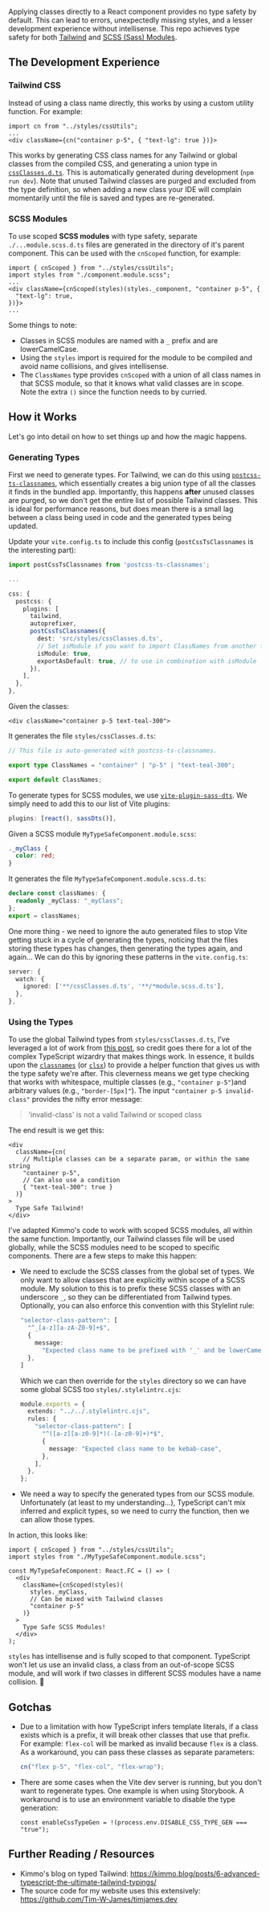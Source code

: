 Applying classes directly to a React component provides no type safety by default. This can lead to errors, unexpectedly missing styles, and a lesser development experience without intellisense. This repo achieves type safety for both [Tailwind](https://tailwindcss.com/) and [SCSS (Sass) Modules](https://sass-lang.com/).

## The Development Experience

### Tailwind CSS

Instead of using a class name directly, this works by using a custom utility function. For example:

```tsx
import cn from "../styles/cssUtils";
...
<div className={cn("container p-5", { "text-lg": true })}>
```

This works by generating CSS class names for any Tailwind or global classes from the compiled CSS, and generating a union type in [`cssClasses.d.ts`](./src/styles/cssClasses.d.ts). This is automatically generated during development (`npm run dev`). Note that unused Tailwind classes are purged and excluded from the type definition, so when adding a new class your IDE will complain momentarily until the file is saved and types are re-generated.

### SCSS Modules

To use scoped **SCSS modules** with type safety, separate `./...module.scss.d.ts` files are generated in the directory of it's parent component. This can be used with the `cnScoped` function, for example:

```tsx
import { cnScoped } from "../styles/cssUtils";
import styles from "./component.module.scss";
...
<div className={cnScoped(styles)(styles._component, "container p-5", {
  "text-lg": true,
})}>
...
```

Some things to note:

- Classes in SCSS modules are named with a `_` prefix and are lowerCamelCase.
- Using the `styles` import is required for the module to be compiled and avoid
  name collisions, and gives intellisense.
- The `ClassNames` type provides `cnScoped` with a union of all class names in
  that SCSS module, so that it knows what valid classes are in scope. Note the
  extra `()` since the function needs to by curried.

## How it Works

Let's go into detail on how to set things up and how the magic happens.

### Generating Types

First we need to generate types. For Tailwind, we can do this using [`postcss-ts-classnames`](https://github.com/esamattis/postcss-ts-classnames), which essentially creates a big union type of all the classes it finds in the bundled app. Importantly, this happens **after** unused classes are purged, so we don't get the entire list of possible Tailwind classes. This is ideal for performance reasons, but does mean there is a small lag between a class being used in code and the generated types being updated.

Update your `vite.config.ts` to include this config (`postCssTsClassnames` is the interesting part):

```ts
import postCssTsClassnames from 'postcss-ts-classnames';

...

css: {
  postcss: {
    plugins: [
      tailwind,
      autoprefixer,
      postCssTsClassnames({
        dest: 'src/styles/cssClasses.d.ts',
        // Set isModule if you want to import ClassNames from another file
        isModule: true,
        exportAsDefault: true, // to use in combination with isModule
      }),
    ],
  },
},
```

Given the classes:

```tsx
<div className="container p-5 text-teal-300">
```

It generates the file `styles/cssClasses.d.ts`:

```ts
// This file is auto-generated with postcss-ts-classnames.

export type ClassNames = "container" | "p-5" | "text-teal-300";

export default ClassNames;
```

To generate types for SCSS modules, we use [`vite-plugin-sass-dts`](https://github.com/activeguild/vite-plugin-sass-dts). We simply need to add this to our list of Vite plugins:

```ts
plugins: [react(), sassDts()],
```

Given a SCSS module `MyTypeSafeComponent.module.scss`:

```scss
._myClass {
  color: red;
}
```

It generates the file `MyTypeSafeComponent.module.scss.d.ts`:

```ts
declare const classNames: {
  readonly _myClass: "_myClass";
};
export = classNames;
```

One more thing - we need to ignore the auto generated files to stop Vite getting stuck in a cycle of generating the types, noticing that the files storing these types has changes, then generating the types again, and again... We can do this by ignoring these patterns in the `vite.config.ts`:

```ts
server: {
  watch: {
    ignored: ['**/cssClasses.d.ts', '**/*module.scss.d.ts'],
  },
},
```

### Using the Types

To use the global Tailwind types from `styles/cssClasses.d.ts`, I've leveraged a lot of work from [this post](https://kimmo.blog/posts/6-advanced-typescript-the-ultimate-tailwind-typings/), so credit goes there for a lot of the complex TypeScript wizardry that makes things work. In essence, it builds upon the [`classnames`](https://www.npmjs.com/package/classnames) (or [`clsx`](https://www.npmjs.com/package/clsx)) to provide a helper function that gives us with the type safety we're after. This cleverness means we get type checking that works with whitespace, multiple classes (e.g., `"container p-5"`)and arbitrary values (e.g., `"border-[5px]"`). The input `"container p-5 invalid-class"` provides the nifty error message:

> 'invalid-class' is not a valid Tailwind or scoped class

The end result is we get this:

```tsx
<div
  className={cn(
    // Multiple classes can be a separate param, or within the same string
    "container p-5",
    // Can also use a condition
    { "text-teal-300": true }
  )}
>
  Type Safe Tailwind!
</div>
```

I've adapted Kimmo's code to work with scoped SCSS modules, all within the same function. Importantly, our Tailwind classes file will be used globally, while the SCSS modules need to be scoped to specific components. There are a few steps to make this happen:

- We need to exclude the SCSS classes from the global set of types. We only want to allow classes that are explicitly within scope of a SCSS module. My solution to this is to prefix these SCSS classes with an underscore `_`, so they can be differentiated from Tailwind types. Optionally, you can also enforce this convention with this Stylelint rule:

  ```ts
  "selector-class-pattern": [
    "^_[a-z][a-zA-Z0-9]+$",
    {
      message:
        "Expected class name to be prefixed with '_' and be lowerCamelCase",
    },
  ]
  ```

  Which we can then override for the `styles` directory so we can have some global SCSS too `styles/.stylelintrc.cjs`:

  ```ts
  module.exports = {
    extends: "../../.stylelintrc.cjs",
    rules: {
      "selector-class-pattern": [
        "^([a-z][a-z0-9]*)(-[a-z0-9]+)*$",
        {
          message: "Expected class name to be kebab-case",
        },
      ],
    },
  };
  ```

- We need a way to specify the generated types from our SCSS module. Unfortunately (at least to my understanding...), TypeScript can't mix inferred and explicit types, so we need to curry the function, then we can allow those types.

In action, this looks like:

```tsx
import { cnScoped } from "../styles/cssUtils";
import styles from "./MyTypeSafeComponent.module.scss";

const MyTypeSafeComponent: React.FC = () => (
  <div
    className={cnScoped(styles)(
      styles._myClass,
      // Can be mixed with Tailwind classes
      "container p-5"
    )}
  >
    Type Safe SCSS Modules!
  </div>
);
```

`styles` has intellisense and is fully scoped to that component. TypeScript won't let us use an invalid class, a class from an out-of-scope SCSS module, and will work if two classes in different SCSS modules have a name collision. 🚀

## Gotchas

- Due to a limitation with how TypeScript infers template literals, if a class exists which is a prefix, it will break other classes that use that prefix. For example: `flex-col` will be marked as invalid because `flex` is a class. As a workaround, you can pass these classes as separate parameters:

  ```ts
  cn("flex p-5", "flex-col", "flex-wrap");
  ```

- There are some cases when the Vite dev server is running, but you don't want to regenerate types. One example is when using Storybook. A workaround is to use an environment variable to disable the type generation:

  ```tsx
  const enableCssTypeGen = !(process.env.DISABLE_CSS_TYPE_GEN === "true");
  ```

## Further Reading / Resources

- Kimmo's blog on typed Tailwind: <https://kimmo.blog/posts/6-advanced-typescript-the-ultimate-tailwind-typings/>
- The source code for my website uses this extensively: <https://github.com/Tim-W-James/timjames.dev>
